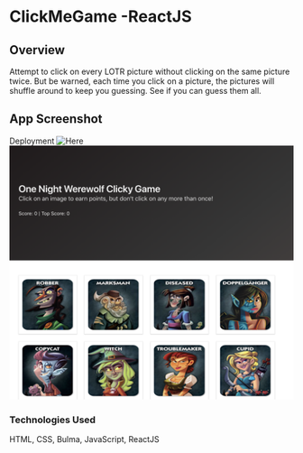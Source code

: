 # ClickMeGame -ReactJS

## Overview
Attempt to click on every LOTR picture without clicking on the same picture twice. But be warned, each time you click on a picture, the pictures will shuffle around to keep you guessing. See if you can guess them all. 

## App Screenshot
Deployment ![Here](http://kmvincent.github.io/ClickMeGame-ReactJS)
![Screenshot](ClickMe.png)

### Technologies Used
HTML, CSS, Bulma, JavaScript, ReactJS
